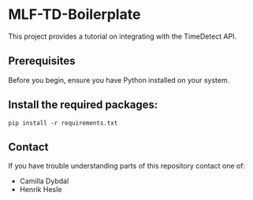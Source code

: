 # MLF-TD-Boilerplate

This project provides a tutorial on integrating with the TimeDetect API.

## Prerequisites

Before you begin, ensure you have Python installed on your system.

## Install the required packages:

```
pip install -r requirements.txt
```

## Contact

If you have trouble understanding parts of this repository contact one of:

- Camilla Dybdal
- Henrik Hesle
